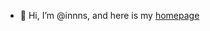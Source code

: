 - 👋 Hi, I’m @innns, and here is my [homepage](https://innns.top)

<!---
innns/innns is a ✨ special ✨ repository because its `README.md` (this file) appears on your GitHub profile.
You can click the Preview link to take a look at your changes.
--->

